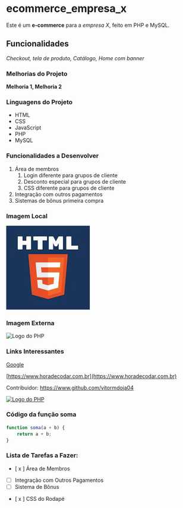 # ecommerce_empresa_x
Este é um **e-commerce** para a *empresa X*, feito em PHP e MySQL.

## Funcionalidades

_Checkout, tela de produto, Catálogo, Home com banner_

### Melhorias do Projeto

__Melhoria 1, Melhoria 2__

### Linguagens do Projeto

* HTML
* CSS
* JavaScript
* PHP
* MySQL

### Funcionalidades a Desenvolver

1. Área de membros
    1. Login diferente para grupos de cliente
    2. Desconto especial para grupos de cliente
    3. CSS diferente para grupos de cliente
2. Integração com outros pagamentos
3. Sistemas de bônus primeira compra

### Imagem Local

![Logo do Html](html.jpeg)

### Imagem Externa

![Logo do PHP](https://www.site.pt/wp-content/uploads/2022/01/o-que-e-php-845x480.jpg)

### Links Interessantes

[Google](https://www.google.com)

[https://www.horadecodar.com.br](https://www.horadecodar.com.br)

Contribuidor: https://www.github.com/vitormdoja04

[![Logo do PHP](https://www.site.pt/wp-content/uploads/2022/01/o-que-e-php-845x480.jpg)](https://www.site.pt/wp-content/uploads/2022/01/o-que-e-php-845x480.jpg)

### Código da função soma

```javascript
function soma(a + b) {
    return a + b;
}
```

### Lista de Tarefas a Fazer:

- [ x ] Área de Membros
- [ ] Integração com Outros Pagamentos
- [ ] Sistema de Bônus
- [ x ] CSS do Rodapé